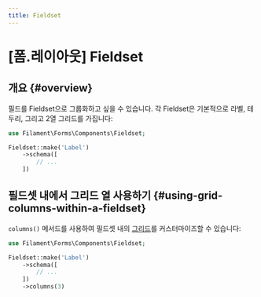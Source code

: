 ```yaml
---
title: Fieldset
---
```

# [폼.레이아웃] Fieldset

## 개요 {#overview}

필드를 Fieldset으로 그룹화하고 싶을 수 있습니다. 각 Fieldset은 기본적으로 라벨, 테두리, 그리고 2열 그리드를 가집니다:

```php
use Filament\Forms\Components\Fieldset;

Fieldset::make('Label')
    ->schema([
        // ...
    ])
```

<AutoScreenshot name="forms/layout/fieldset/simple" alt="Fieldset" version="3.x" />

## 필드셋 내에서 그리드 열 사용하기 {#using-grid-columns-within-a-fieldset}

`columns()` 메서드를 사용하여 필드셋 내의 [그리드](grid)를 커스터마이즈할 수 있습니다:

```php
use Filament\Forms\Components\Fieldset;

Fieldset::make('Label')
    ->schema([
        // ...
    ])
    ->columns(3)
```

